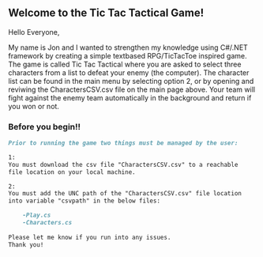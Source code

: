 ## Welcome to the Tic Tac Tactical Game!

Hello Everyone,

My name is Jon and I wanted to strengthen my knowledge using C#/.NET framework by creating a simple textbased RPG/TicTacToe inspired game. 
The game is called Tic Tac Tactical where you are asked to select three characters from a list to defeat your enemy (the computer). 
The character list can be found in the main menu by selecting option 2, or by opening and reviwing the CharactersCSV.csv file on the main page above. 
Your team will fight against the enemy team automatically in the background and return if you won or not. 

### Before you begin!!
```markdown
Prior to running the game two things must be managed by the user:

1: 
You must download the csv file "CharactersCSV.csv" to a reachable 
file location on your local machine.

2: 
You must add the UNC path of the "CharactersCSV.csv" file location 
into variable "csvpath" in the below files:

    -Play.cs
    -Characters.cs
    
Please let me know if you run into any issues. 
Thank you!

```
